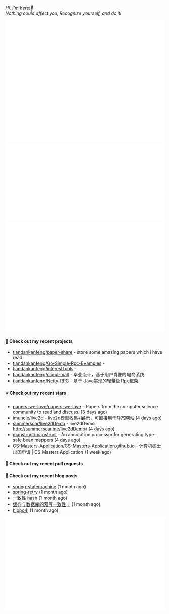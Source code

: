 _Hi, I'm here!👋_
<br>
_Nothing could affect you, Recognize yourself, and do it!_



![Metrics](/github-metrics.svg)
![Metrics](/metrics.plugin.languages.details.svg)
![Metrics](/metrics.plugin.languages.recent.svg)
![Metrics](/metrics.plugin.stars.svg)
![Metrics](/metrics.plugin.topics.svg)


















#### 🌱 Check out my recent projects

- [tiandankanfeng/paper-share](https://github.com/tiandankanfeng/paper-share) - store some amazing papers which i have read.
- [tiandankanfeng/Go-Simple-Rpc-Examples](https://github.com/tiandankanfeng/Go-Simple-Rpc-Examples) - 
- [tiandankanfeng/interestTools](https://github.com/tiandankanfeng/interestTools) - 
- [tiandankanfeng/cloud-mall](https://github.com/tiandankanfeng/cloud-mall) - 毕业设计，基于用户肖像的电商系统
- [tiandankanfeng/Netty-RPC](https://github.com/tiandankanfeng/Netty-RPC) - 基于 Java实现的轻量级 Rpc框架

#### ⭐ Check out my recent stars

- [papers-we-love/papers-we-love](https://github.com/papers-we-love/papers-we-love) - Papers from the computer science community to read and discuss. (3 days ago)
- [imuncle/live2d](https://github.com/imuncle/live2d) - live2d模型收集&#43;展示，可直接用于静态网站 (4 days ago)
- [summerscar/live2dDemo](https://github.com/summerscar/live2dDemo) - live2dDemo http://summerscar.me/live2dDemo/ (4 days ago)
- [mapstruct/mapstruct](https://github.com/mapstruct/mapstruct) - An annotation processor for generating type-safe bean mappers (4 days ago)
- [CS-Masters-Application/CS-Masters-Application.github.io](https://github.com/CS-Masters-Application/CS-Masters-Application.github.io) - 计算机硕士出国申请 | CS Masters Application (1 week ago)




#### 🔨 Check out my recent pull requests


#### 📜 Check out my recent blog posts
- [spring-statemachine](https://liangye-xo.xyz/?p=750) (1 month ago)
- [spring-retry](https://liangye-xo.xyz/?p=747) (1 month ago)
- [一致性 hash](https://liangye-xo.xyz/?p=746) (1 month ago)
- [缓存与数据库的双写一致性：](https://liangye-xo.xyz/?p=744) (1 month ago)
- [hippo4j](https://liangye-xo.xyz/?p=743) (1 month ago)

![Metrics](/metrics.plugin.achievements.svg)
![Metrics](/metrics.plugin.anilist.characters.svg)
